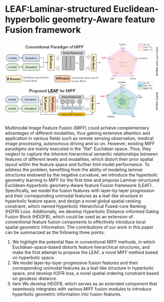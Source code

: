 # LEAF:Laminar-structured Euclidean-hyperbolic geometry-Aware feature Fusion framework

![The overview of the LEAF](overview.png)

Multimodal Image Feature Fusion (MIFF) could achieve complementary advantages of different modalities, thus gaining extensive attention and application in various fields such as remote sensing observation, medical image processing, autonomous driving and so on. However, existing MIFF paradigms are mainly executed in the "flat" Euclidean space. Thus, they neglect to capture the inherent hierarchical semantic relationships between features of different levels and modalities, which distort their prior spatial layout within the feature space and further limit model performance. To address the problem, benefiting from the ability of modeling laminar structures endowed by the negative curvature, we introduce the hyperbolic geometry learning to MIFF for the first time and propose Laminar-structured Euclidean-hyperbolic geometry-Aware feature Fusion framework (LEAF). Specifically, we model the fusion features with layer-by-layer progression and their corresponding unimodal features as a leaf-like structure in hyperbolic feature space, and design a novel global spatial ranking constraint, which named Hyperbolic Hierarchical Fused-core Ranking (H2FR) Loss. Additionally, we develop Hyperbolic Distance-informed Gating Fusion Block (HDGFB), which could be used as an extension of conventional feature fusion components to effectively introduce local spatial geometric information.  The contributions of our work in this paper can be summarized as the following three points:

1. We highlight the potential flaw in conventional MIFF methods, in which Euclidean-space-based distorts feature hierarchical structures, and make the first attempt to propose the LEAF, a novel MIFF method based on hyperbolic space.
2. We model layer-by-layer progressive fusion features and their corresponding unimodal features as a leaf-like structure in hyperbolic space, and develop H2FR loss, a novel spatial ordering constraint based on geodesic distance.
3. item We develop HDGFB, which serves as an extended component that seamlessly integrates with various MIFF fusion modules to introduce hyperbolic geometric information into fusion features. 


